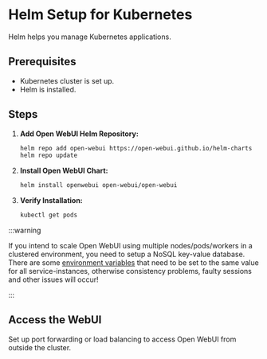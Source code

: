 

# Helm Setup for Kubernetes

Helm helps you manage Kubernetes applications.

## Prerequisites

- Kubernetes cluster is set up.
- Helm is installed.

## Steps

1. **Add Open WebUI Helm Repository:**

   ```bash
   helm repo add open-webui https://open-webui.github.io/helm-charts
   helm repo update
   ```

2. **Install Open WebUI Chart:**

   ```bash
   helm install openwebui open-webui/open-webui
   ```

3. **Verify Installation:**

   ```bash
   kubectl get pods
   ```

:::warning

If you intend to scale Open WebUI using multiple nodes/pods/workers in a clustered environment, you need to setup a NoSQL key-value database.
There are some [environment variables](https://docs.openwebui.com/getting-started/env-configuration/) that need to be set to the same value for all service-instances, otherwise consistency problems, faulty sessions and other issues will occur!

:::

## Access the WebUI

Set up port forwarding or load balancing to access Open WebUI from outside the cluster.
